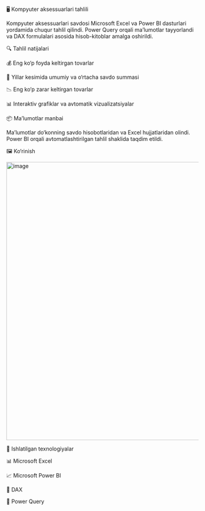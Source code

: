 🖥️ Kompyuter aksessuarlari tahlili

Kompyuter aksessuarlari savdosi Microsoft Excel va Power BI dasturlari yordamida chuqur tahlil qilindi. Power Query orqali ma’lumotlar tayyorlandi va DAX formulalari asosida hisob-kitoblar amalga oshirildi.


🔍 Tahlil natijalari

💰 Eng ko‘p foyda keltirgan tovarlar

📅 Yillar kesimida umumiy va o‘rtacha savdo summasi

📉 Eng ko‘p zarar keltirgan tovarlar

📊 Interaktiv grafiklar va avtomatik vizualizatsiyalar


📦 Ma’lumotlar manbai

Ma’lumotlar do‘konning savdo hisobotlaridan va Excel hujjatlaridan olindi. Power BI orqali avtomatlashtirilgan tahlil shaklida taqdim etildi.


🖼️ Ko‘rinish


<img width="1302" height="729" alt="image" src="https://github.com/user-attachments/assets/218df4fa-4051-44b7-b243-b28348c39476" />


🧰 Ishlatilgan texnologiyalar

📊 Microsoft Excel

📈 Microsoft Power BI

🧮 DAX

🔄 Power Query